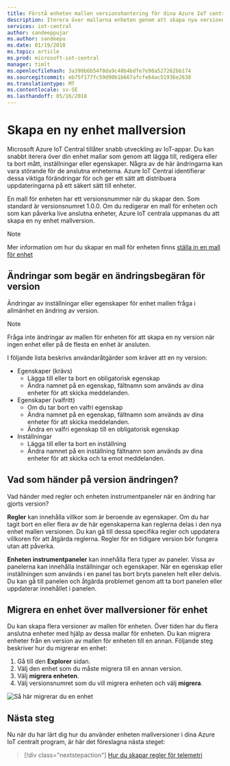 ```yaml
---
title: Förstå enheten mallen versionshantering för dina Azure IoT centrala appar | Microsoft Docs
description: Iterera över mallarna enheten genom att skapa nya versioner och utan att påverka dina live anslutna enheter
services: iot-central
author: sandeeppujar
ms.author: sandeepu
ms.date: 01/19/2018
ms.topic: article
ms.prod: microsoft-iot-central
manager: timlt
ms.openlocfilehash: 3a399b6b54f8da9c48b4bdfe7e98a527262bb174
ms.sourcegitcommit: eb75f177fc59d90b1b667afcfe64ac51936e2638
ms.translationtype: MT
ms.contentlocale: sv-SE
ms.lasthandoff: 05/16/2018
---
```

# <a name="create-a-new-device-template-version"></a>Skapa en ny enhet mallversion

Microsoft Azure IoT Central tillåter snabb utveckling av IoT-appar. Du kan snabbt iterera över din enhet mallar som genom att lägga till, redigera eller ta bort mått, inställningar eller egenskaper. Några av de här ändringarna kan vara störande för de anslutna enheterna. Azure IoT Central identifierar dessa viktiga förändringar för och ger ett sätt att distribuera uppdateringarna på ett säkert sätt till enheter.

En mall för enheten har ett versionsnummer när du skapar den. Som standard är versionsnumret 1.0.0. Om du redigerar en mall för enheten och som kan påverka live anslutna enheter, Azure IoT centrala uppmanas du att skapa en ny enhet mallversion.

> [!NOTE]
> Mer information om hur du skapar en mall för enheten finns [ställa in en mall för enhet](howto-set-up-template.md)

## <a name="changes-that-prompt-a-version-change"></a>Ändringar som begär en ändringsbegäran för version

Ändringar av inställningar eller egenskaper för enhet mallen fråga i allmänhet en ändring av version.

> [!NOTE]
> Fråga inte ändringar av mallen för enheten för att skapa en ny version när ingen enhet eller på de flesta en enhet är ansluten.

I följande lista beskrivs användaråtgärder som kräver att en ny version:

* Egenskaper (krävs)
    * Lägga till eller ta bort en obligatorisk egenskap
    * Ändra namnet på en egenskap, fältnamn som används av dina enheter för att skicka meddelanden.
*  Egenskaper (valfritt)
    * Om du tar bort en valfri egenskap
    * Ändra namnet på en egenskap, fältnamn som används av dina enheter för att skicka meddelanden.
    * Ändra en valfri egenskap till en obligatorisk egenskap
*  Inställningar
    * Lägga till eller ta bort en inställning
    * Ändra namnet på en inställning fältnamn som används av dina enheter för att skicka och ta emot meddelanden.

## <a name="what-happens-on-version-change"></a>Vad som händer på version ändringen?

Vad händer med regler och enheten instrumentpaneler när en ändring har gjorts version?

**Regler** kan innehålla villkor som är beroende av egenskaper. Om du har tagit bort en eller flera av de här egenskaperna kan reglerna delas i den nya enhet mallen versionen. Du kan gå till dessa specifika regler och uppdatera villkoren för att åtgärda reglerna. Regler för en tidigare version bör fungera utan att påverka.

**Enheten instrumentpaneler** kan innehålla flera typer av paneler. Vissa av panelerna kan innehålla inställningar och egenskaper. När en egenskap eller inställningen som används i en panel tas bort bryts panelen helt eller delvis. Du kan gå till panelen och åtgärda problemet genom att ta bort panelen eller uppdaterar innehållet i panelen.

## <a name="migrate-a-device-across-device-template-versions"></a>Migrera en enhet över mallversioner för enhet

Du kan skapa flera versioner av mallen för enheten. Över tiden har du flera anslutna enheter med hjälp av dessa mallar för enheten. Du kan migrera enheter från en version av mallen för enheten till en annan. Följande steg beskriver hur du migrerar en enhet:

1. Gå till den **Explorer** sidan.
1. Välj den enhet som du måste migrera till en annan version.
1. Välj **migrera enheten**.
1. Välj versionsnumret som du vill migrera enheten och välj **migrera**.

![Så här migrerar du en enhet](media\howto-version-devicetemplate\pick-version.png)

## <a name="next-steps"></a>Nästa steg

Nu när du har lärt dig hur du använder enheten mallversioner i dina Azure IoT centralt program, är här det föreslagna nästa steget:

> [!div class="nextstepaction"]
> [Hur du skapar regler för telemetri](howto-create-telemetry-rules.md)